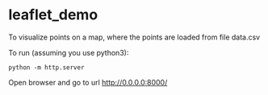 # leaflet_demo

To visualize points on a map, where the points are loaded from file data.csv

To run (assuming you use python3):
```
python -m http.server
```
Open browser and go to url http://0.0.0.0:8000/